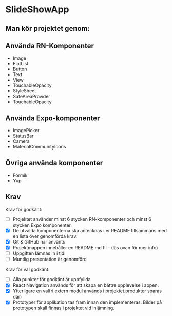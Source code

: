 # SlideShowApp

## Man kör projektet genom:

## Använda RN-Komponenter

- Image
- FlatList
- Button
- Text
- View
- TouchableOpacity
- StyleSheet
- SafeAreaProvider
- TouchableOpacity

## Använda Expo-komponenter

- ImagePicker
- StatusBar
- Camera
- MaterialCommunityIcons


## Övriga använda komponenter

- Formik
- Yup


## Krav

Krav för godkänt:

- [ ] Projektet använder minst 6 stycken RN-komponenter och minst 6 stycken Expo komponenter.
- [X] De utvalda komponenterna ska antecknas i er README tillsammans med en lista över genomförda krav.
- [x] Git & GitHub har använts
- [x] Projektmappen innehåller en README.md fil - (läs ovan för mer info)
- [ ] Uppgiften lämnas in i tid!
- [ ] Muntlig presentation är genomförd

Krav för väl godkänt:

- [ ] Alla punkter för godkänt är uppfyllda
- [x] React Navigation används för att skapa en bättre upplevelse i appen.
- [x] Ytterligare en valfri extern modul används i projektet.produkter sparas där)
- [x] Prototyper för applikation tas fram innan den implementeras. Bilder på prototypen skall finnas i projektet vid inlämning.
